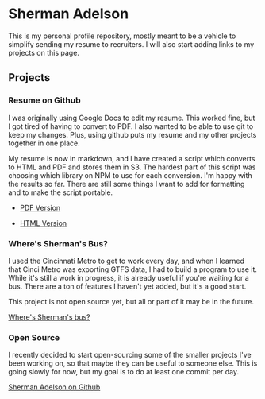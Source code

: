 # Sherman Adelson

This is my personal profile repository, mostly meant to be a vehicle to simplify
sending my resume to recruiters. I will also start adding links to my
projects on this page.

## Projects

### Resume on Github
I was originally using Google Docs to edit my resume. This worked fine,
but I got tired of having to convert to PDF. I also wanted to be able to
use git to keep my changes. Plus, using github puts my resume and my other
projects together in one place.

My resume is now in markdown, and I have created a script which converts
to HTML and PDF and stores them in S3. The hardest part of this script
was choosing which library on NPM to use for each conversion. I'm happy
with the results so far. There are still some things I want to add for
formatting and to make the script portable.

* [PDF Version](https://s3.amazonaws.com/sherman-adelson-resume/sherman-adelson-resume.pdf "Sherman Adelson - Resume - PDF")

* [HTML Version](https://s3.amazonaws.com/sherman-adelson-resume/sherman-adelson-resume.html "Sherman Adelson - Resume - HTML")

### Where's Sherman's Bus?
I used the Cincinnati Metro to get to work every day, and when I learned
that Cinci Metro was exporting GTFS data, I had to build a program to
use it. While it's still a work in progress, it is already useful if
you're waiting for a bus. There are a ton of features I haven't yet
added, but it's a good start.

This project is not open source yet, but all or part of it may be in 
the future.

[Where's Sherman's bus?](http://www.wheresshermansbus.com "Where's
Sherman's Bus?")

### Open Source
I recently decided to start open-sourcing some of the smaller projects I've 
been working on, so that maybe they can be useful to someone else. This is
going slowly for now, but my goal is to do at least one commit per
day.

[Sherman Adelson on Github](https://github.com/mnebuerquo?tab=repositories "My Github Repositories")
